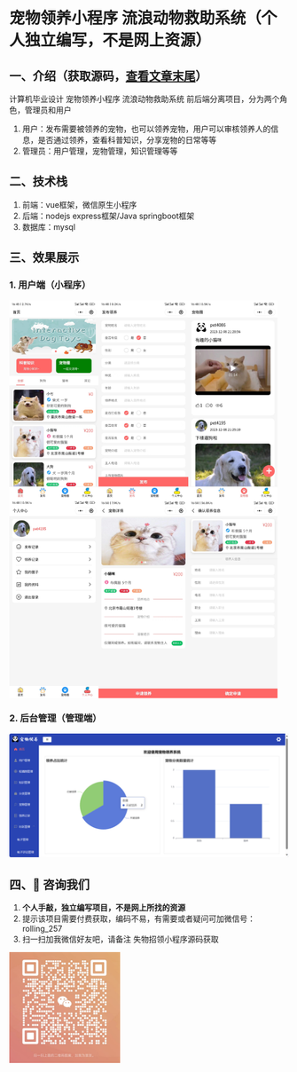 # 宠物领养小程序 流浪动物救助系统（个人独立编写，不是网上资源）
## 一、介绍（获取源码，[查看文章末尾](#四-咨询我们)） 
计算机毕业设计 宠物领养小程序 流浪动物救助系统 前后端分离项目，分为两个角色，管理员和用户 
1. 用户：发布需要被领养的宠物，也可以领养宠物，用户可以审核领养人的信息，是否通过领养，查看科普知识，分享宠物的日常等等 
2. 管理员：用户管理，宠物管理，知识管理等等

## 二、技术栈
1. 前端：vue框架，微信原生小程序
2. 后端：nodejs express框架/Java springboot框架
3. 数据库：mysql

## 三、效果展示  
### 1. 用户端（小程序）
<div style="display:flex;">
<img src="./preview/1.jpg" style="width:32%">
<img src="./preview/2.jpg" style="width:32%">
<img src="./preview/3.jpg" style="width:32%;">
</div>
<div style="display:flex;">
<img src="./preview/4.jpg" style="width:32%">
<img src="./preview/5.jpg" style="width:32%">
<img src="./preview/6.jpg" style="width:32%;">
</div>

### 2. 后台管理（管理端）
![输入图片说明](./preview/8.jpg)
## 四、🚀 咨询我们
1. **个人手敲，独立编写项目，不是网上所找的资源**
2. 提示该项目需要付费获取，编码不易，有需要或者疑问可加微信号：rolling_257
3. 扫一扫加我微信好友吧，请备注 失物招领小程序源码获取
<img src="./preview/wx.jpg" style="width: 200px;">

